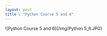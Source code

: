 ```yaml
---
layout: post
title : "Python Course 5 and 6"
---
```


![Python Course 5 and 6](/img/Python 5_6.JPG)

